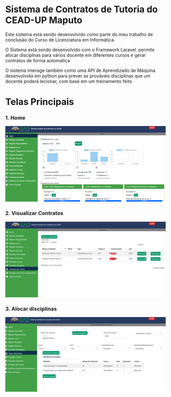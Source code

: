 <h1>Sistema de Contratos de Tutoria do CEAD-UP Maputo</h1>
<p>Este sistema está sendo desenvolvido como parte do meu trabalho de conclusão do Curso de Licenciatura em Informática.</p>
<p>O Sistema está sendo desenvolvido com o Framework Laravel. permite alocar disciplnas para vários docente em diferentes cursos e gerar contratos de forma automatica</p>
<p>O sistema interage também como uma API de Aprendizado de Máquina desenvolvida em python para prever as prováveis disciplinas que um docente poderá lecionar, com base em um treinamento feito</p>
<h1>Telas Principais</h1>
<h3>1. Home</h3>
<img src="home.png"></img>
<h3>2. Visualizar Contratos</h3>
<img src="ver_contratos.png">
<h3>3. Alocar disciplinas</h3>
<img src="alocar.png">

